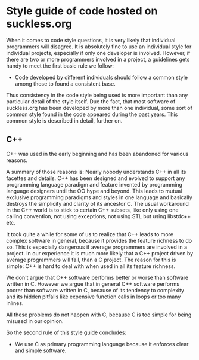 Style guide of code hosted on suckless.org
==========================================
When it comes to code style questions, it is very likely that individual
programmers will disagree. It is absolutely fine to use an individual style for
individual projects, especially if only one developer is involved. However, if
there are two or more programmers involved in a project, a guidelines gets
handy to meet the first basic rule we follow:

* Code developed by different individuals should follow a common style among those to found a consistent base.

Thus consistency in the code style being used is more important than any
particular detail of the style itself. Due the fact, that most software of
suckless.org has been developed by more than one individual, some sort of
common style found in the code appeared during the past years. This common
style is described in detail, further on.

C++
---
C++ was used in the early beginning and has been abandoned for various reasons.

A summary of those reasons is: Nearly nobody understands C++ in all its
facettes and details. C++ has been designed and evolved to support any
programming language paradigm and feature invented by programming
language designers until the OO hype and beyond. This leads to mutual
exclusive programming paradigms and styles in one language and basically
destroys the simplicity and clarity of its ancestor C. The usual
workaround in the C++ world is to stick to certain C++ subsets, like only using
one calling convention, not using exceptions, not using STL but using libstdc++
etc.

It took quite a while for some of us to realize that C++ leads to more complex
software in general, because it provides the feature richness to do so. This is
especially dangerous if average programmers are involved in a project. In our
experience it is much more likely that a C++ project driven by average
programmers will fail, than a C project. The reason for this is simple: C++ is
hard to deal with when used in all its feature richness.

We don't argue that C++ software performs better or worse than software written
in C. However we argue that in general C++ software performs poorer than
software written in C, because of its tendency to complexity and its hidden
pitfalls like expensive function calls in loops or too many inlines.

All these problems do not happen with C, because C is too simple for being
misused in our opinion.

So the second rule of this style guide concludes:

* We use C as primary programming language because it enforces clear and simple software.

